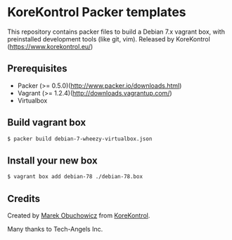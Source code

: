 # KoreKontrol Packer templates
This repository contains packer files to build a Debian 7.x vagrant box,
with preinstalled development tools (like git, vim). Released by
KoreKontrol (https://www.korekontrol.eu/)

## Prerequisites

* Packer (>= 0.5.0)(http://www.packer.io/downloads.html)
* Vagrant (>= 1.2.4)(http://downloads.vagrantup.com/)
* Virtualbox

## Build vagrant box

```bash
$ packer build debian-7-wheezy-virtualbox.json
```


## Install your new box

```bash
$ vagrant box add debian-78 ./debian-78.box
```


## Credits
Created by [Marek Obuchowicz](https://github.com/marek-obuchowicz) from [KoreKontrol](https://www.korekontrol.eu/).  

Many thanks to Tech-Angels Inc.
